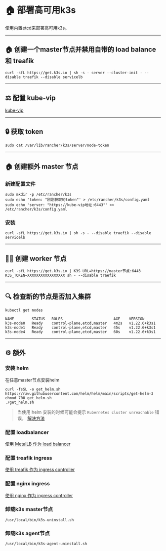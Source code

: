 # 🏠 部署高可用k3s

使用内置etcd来部署高可用k3s。

---

## 🏠 创建一个master节点并禁用自带的 load balance 和 treafik
``` shell
curl -sfL https://get.k3s.io | sh -s - server --cluster-init - --disable traefik --disable servicelb
```

---

## ⚖️ 配置 kube-vip
[kube-vip](/container/集群部署/kube-vip)

---

## 🔒 获取 token
``` shell
sudo cat /var/lib/rancher/k3s/server/node-token
```

---

## 🏠 创建额外 master 节点

### 新建配置文件
``` shell
sudo mkdir -p /etc/rancher/k3s
sudo echo 'token: "刚刚获取的token"' > /etc/rancher/k3s/config.yaml
sudo echo 'server: "https://kube-vip地址:6443"' >> /etc/rancher/k3s/config.yaml
```

### 安装
``` shell
curl -sfL https://get.k3s.io | sh -s - --disable traefik --disable servicelb
```

---

## 👷‍♀️ 创建 worker 节点
``` shell
curl -sfL https://get.k3s.io | K3S_URL=https://master节点:6443 K3S_TOKEN=XXXXXXXXXXXXXXXXX sh - --disable traefik
```

---

## 🔍 检查新的节点是否加入集群
``` shell
kubectl get nodes

NAME        STATUS   ROLES                       AGE    VERSION
k3s-node0   Ready    control-plane,etcd,master   4m2s   v1.22.6+k3s1
k3s-node1   Ready    control-plane,etcd,master   45s    v1.22.6+k3s1
k3s-node4   Ready    control-plane,etcd,master   60s    v1.22.6+k3s1
```

---

## ⚙️ 额外

### 安装 helm
在任意master节点安装helm
``` shell
curl -fsSL -o get_helm.sh https://raw.githubusercontent.com/helm/helm/main/scripts/get-helm-3
chmod 700 get_helm.sh
./get_helm.sh
```

> 当使用 helm 安装的时候可能会提示 ```Kubernetes cluster unreachable``` 错误， [解决方法](/container/集群部署/常见问题)

### 配置 loadbalancer

[使用 MetalLB 作为 load balancer](/container/集群部署/loadbalance/metalLB)

### 配置 treafik ingress

[使用 treafik 作为 ingress controller](/container/集群部署/ingress/traefik)

### 配置 nginx ingress

[使用 nginx 作为 ingress controller](/container/集群部署/ingress/nginx)

### 卸载k3s master节点
``` shell
/usr/local/bin/k3s-uninstall.sh
```

### 卸载k3s agent节点
```
/usr/local/bin/k3s-agent-uninstall.sh
```

